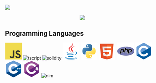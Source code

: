 ![](./src/header_.png)
<p align="center">
  <a href="https://github.com/ninja-1337"><img src="https://readme-typing-svg.herokuapp.com/?lines=Hi+there+👋,+I+am+Ninja;+Welcome+to+My+GitHub+Profile!;BlockChain%20Developer;Full%20Stack%20Developer;Penetration+tester;5%2B%20years%20of%20coding%20experience;Always%20learning%20new%20stuffs;With%20enough%20time;Anything%20that%20can%20be%20Written%20in%20Javascript;Will%20be%20written%20with%20Typescript&font=Pacifico&center=true&width=650&height=120&color=58a6ff&vCenter=true&size=34%22"></a>
</p>


<h2 align="left">Programming Languages</h2>
<p align="left"> 

  <img src="https://github.com/devicons/devicon/blob/master/icons/javascript/javascript-original.svg" alt="javascript" width="55" height="55"/></a>
  <img src="https://cdn.jsdelivr.net/gh/devicons/devicon/icons/typescript/typescript-original.svg" alt="tscript" width="55" height="55" />
  <img src="https://101blockchains.com/wp-content/uploads/2021/05/solidity-logo.png" alt="solidity" width="105" height="55"/></a>
    <img src="https://github.com/devicons/devicon/blob/master/icons/java/java-original.svg" alt="java" width="55" height="55"/></a>
  <img src="https://github.com/devicons/devicon/blob/master/icons/python/python-original.svg" alt="python" width="55" height="55"/></a>
  <img src="https://github.com/devicons/devicon/blob/master/icons/html5/html5-original.svg" title="HTML5" alt="HTML" width="53" height="52"/>&nbsp;
  <img src="https://raw.githubusercontent.com/devicons/devicon/master/icons/php/php-original.svg" alt="php" width="55" height="55"/></a>
  <img src="https://github.com/devicons/devicon/blob/master/icons/c/c-original.svg" alt="c" width="55" height="55"/></a>
   <img src="https://raw.githubusercontent.com/devicons/devicon/master/icons/cplusplus/cplusplus-original.svg" alt="c" width="55" height="55"/></a>
   <img src="https://raw.githubusercontent.com/devicons/devicon/master/icons/csharp/csharp-original.svg" alt="c" width="55" height="55"/></a>
 <img src="https://cdn.icon-icons.com/icons2/2107/PNG/512/file_type_nim_icon_130304.png" alt="nim" width="55" height="55"/></a>
  

        
